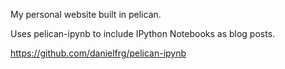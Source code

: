 My personal website built in pelican.


Uses pelican-ipynb to include IPython Notebooks as blog posts.

https://github.com/danielfrg/pelican-ipynb
